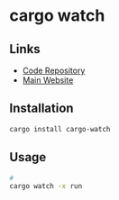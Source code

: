 # cargo watch

## Links

- [Code Repository](https://github.com/watchexec/cargo-watch)
- [Main Website](https://watchexec.github.io/#cargo-watch)

## Installation

```sh
cargo install cargo-watch
```

## Usage

```sh
#
cargo watch -x run
```
